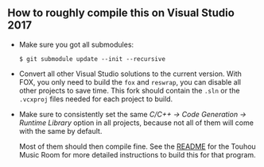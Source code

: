 ## How to roughly compile this on Visual Studio 2017

* Make sure you got all submodules:

  ```
  $ git submodule update --init --recursive
  ```

* Convert all other Visual Studio solutions to the current version. With FOX, you only need to build the `fox` and `reswrap`, you can disable all other projects to save time. This fork should contain the `.sln` or the `.vcxproj` files needed for each project to build.

* Make sure to consistently set the same *C/C++ → Code Generation → Runtime Library* option in all projects, because not all of them will come with the same by default.

  Most of them should then compile fine. See the [README](https://github.com/DTM9025/musicroom#touhou-music-room) for the Touhou Music Room for more detailed instructions to build this for that program.
